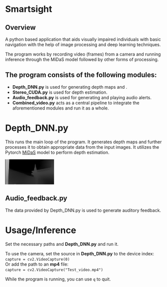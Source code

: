 # Smartsight

## Overview
A python based application that aids visually impaired individuals with basic navigation with the help of image processing and deep learning techniques.


The program works by recording video (frames) from a camera and running inference through the MiDaS model followed by other forms of processing.


## The program consists of the following modules:  
- **Depth_DNN.py** is used for generating depth maps and .  
- **Stereo_CUDA.py** is used for depth estimation.  
- **Audio_feedback.py** is used for generating and playing audio alerts. 
- **Combined_video.py** acts as a central pipeline to integrate the aforementioned modules and run it as a whole.  


# Depth_DNN.py
This runs the main loop of the program. It generates depth maps and further processes it to obtain appropriate data from the input images. It utilizes the Pytorch [MiDaS](https://pytorch.org/hub/intelisl_midas_v2/) model to perform depth estimation.


![MiDaS Depth Map](overview_img/midas_img.png)


## Audio_feedback.py
The data provided by Depth_DNN.py is used to generate auditory feedback.


# Usage/Inference
Set the necessary paths and **Depth_DNN.py** and run it.


To use the camera, set the source in **Depth_DNN.py** to the device index:  
`capture = cv2.VideoCapture(0)`  
Or add the path to an **mp4** file:  
`capture = cv2.VideoCapture("Test_video.mp4")`  

While the program is running, you can use `q` to quit.
